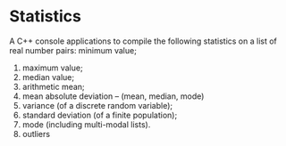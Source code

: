 # Statistics
A C++ console applications to compile the following statistics on a list of real number pairs: minimum value; 
1. maximum value; 
2. median value; 
3. arithmetic mean; 
4. mean absolute deviation – (mean, median, mode) 
5. variance (of a discrete random variable); 
6. standard deviation (of a finite population); 
7. mode (including multi-modal lists). 
8. outliers
